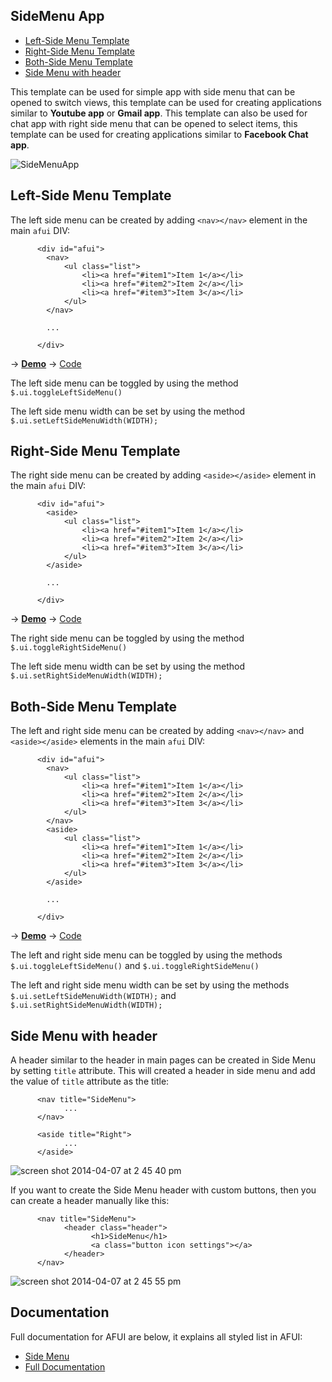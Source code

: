 SideMenu App
-

- [Left-Side Menu Template](#left-side-menu-template)
- [Right-Side Menu Template](#right-side-menu-template)
- [Both-Side Menu Template](#both-side-menu-template)
- [Side Menu with header](#side-menu-with-header)


This template can be used for simple app with side menu that can be opened to switch views, this template can be used for creating applications similar to __Youtube app__ or __Gmail app__. This template can also be used for chat app with right side menu that can be opened to select items, this template can be used for creating applications similar to __Facebook Chat app__.

![SideMenuApp](https://raw.github.com/krisrak/appframework-templates/master/screenshots/SideMenuApp.png)

Left-Side Menu Template
-
The left side menu can be created by adding `<nav></nav>` element in the main `afui` DIV:
```
      <div id="afui">
        <nav>
            <ul class="list">
                <li><a href="#item1">Item 1</a></li>
                <li><a href="#item2">Item 2</a></li>
                <li><a href="#item3">Item 3</a></li>
            </ul>
        </nav>
        
        ...
        
      </div>  
```

&rarr; [__Demo__](http://htmlpreview.github.io/?https://raw.github.com/krisrak/appframework-templates/master/template-SideMenuApp-left.html) &rarr; [Code](https://github.com/krisrak/appframework-templates/blob/master/template-SideMenuApp-left.html)

The left side menu can be toggled by using the method `$.ui.toggleLeftSideMenu()`

The left side menu width can be set by using the method `$.ui.setLeftSideMenuWidth(WIDTH);`

Right-Side Menu Template
-
The right side menu can be created by adding `<aside></aside>` element in the main `afui` DIV:
```
      <div id="afui">
        <aside>
            <ul class="list">
                <li><a href="#item1">Item 1</a></li>
                <li><a href="#item2">Item 2</a></li>
                <li><a href="#item3">Item 3</a></li>
            </ul>
        </aside>
        
        ...
        
      </div>  
```
&rarr; [__Demo__](http://htmlpreview.github.io/?https://raw.github.com/krisrak/appframework-templates/master/template-SideMenuApp-right.html) &rarr; [Code](https://github.com/krisrak/appframework-templates/blob/master/template-SideMenuApp-right.html)

The right side menu can be toggled by using the method `$.ui.toggleRightSideMenu()`

The left side menu width can be set by using the method `$.ui.setRightSideMenuWidth(WIDTH);`

Both-Side Menu Template
-
The left and right side menu can be created by adding `<nav></nav>` and `<aside></aside>` elements in the main `afui` DIV:
```
      <div id="afui">
        <nav>
            <ul class="list">
                <li><a href="#item1">Item 1</a></li>
                <li><a href="#item2">Item 2</a></li>
                <li><a href="#item3">Item 3</a></li>
            </ul>
        </nav>      
        <aside>
            <ul class="list">
                <li><a href="#item1">Item 1</a></li>
                <li><a href="#item2">Item 2</a></li>
                <li><a href="#item3">Item 3</a></li>
            </ul>
        </aside>
        
        ...
        
      </div>  
```
&rarr; [__Demo__](http://htmlpreview.github.io/?https://raw.github.com/krisrak/appframework-templates/master/template-SideMenuApp-both.html) &rarr; [Code](https://github.com/krisrak/appframework-templates/blob/master/template-SideMenuApp-both.html)

The left and right side menu can be toggled by using the methods `$.ui.toggleLeftSideMenu()` and `$.ui.toggleRightSideMenu()`

The left and right side menu width can be set by using the methods `$.ui.setLeftSideMenuWidth(WIDTH);` and `$.ui.setRightSideMenuWidth(WIDTH);`

Side Menu with header
-
A header similar to the header in main pages can be created in Side Menu by setting `title` attribute. This will created a header in side menu and add the value of `title` attribute as the title:
```
      <nav title="SideMenu">
            ...
      </nav>
      
      <aside title="Right">
            ...
      </aside>
```
![screen shot 2014-04-07 at 2 45 40 pm](https://cloud.githubusercontent.com/assets/1414842/2637507/2527feb8-be9e-11e3-9160-96744b0afdb7.png)

If you want to create the Side Menu header with custom buttons, then you can create a header manually like this:
```
      <nav title="SideMenu">
            <header class="header">
                  <h1>SideMenu</h1>
                  <a class="button icon settings"></a>
            </header>
      </nav>
```
![screen shot 2014-04-07 at 2 45 55 pm](https://cloud.githubusercontent.com/assets/1414842/2637511/297bc152-be9e-11e3-9f16-b06bb025b02f.png)


Documentation
-
Full documentation for AFUI are below, it explains all styled list in AFUI:
- [Side Menu](http://app-framework-software.intel.com/documentation.php#afui/afui_side)
- [Full Documentation](http://app-framework-software.intel.com/documentation.php#afui/afui_about)
